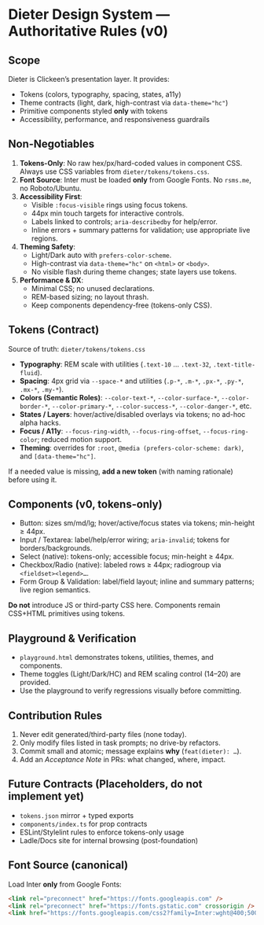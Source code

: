 # Dieter Design System — Authoritative Rules (v0)

## Scope
Dieter is Clickeen’s presentation layer. It provides:
- Tokens (colors, typography, spacing, states, a11y)
- Theme contracts (light, dark, high-contrast via `data-theme="hc"`)
- Primitive components styled **only** with tokens
- Accessibility, performance, and responsiveness guardrails

## Non-Negotiables
1) **Tokens-Only**: No raw hex/px/hard-coded values in component CSS. Always use CSS variables from `dieter/tokens/tokens.css`.
2) **Font Source**: Inter must be loaded **only** from Google Fonts. No `rsms.me`, no Roboto/Ubuntu.
3) **Accessibility First**:
   - Visible `:focus-visible` rings using focus tokens.
   - 44px min touch targets for interactive controls.
   - Labels linked to controls; `aria-describedby` for help/error.
   - Inline errors + summary patterns for validation; use appropriate live regions.
4) **Theming Safety**:
   - Light/Dark auto with `prefers-color-scheme`.
   - High-contrast via `data-theme="hc"` on `<html>` or `<body>`.
   - No visible flash during theme changes; state layers use tokens.
5) **Performance & DX**:
   - Minimal CSS; no unused declarations.
   - REM-based sizing; no layout thrash.
   - Keep components dependency-free (tokens-only CSS).

## Tokens (Contract)
Source of truth: `dieter/tokens/tokens.css`

- **Typography**: REM scale with utilities (`.text-10` … `.text-32`, `.text-title-fluid`).
- **Spacing**: 4px grid via `--space-*` and utilities (`.p-*`, `.m-*`, `.px-*`, `.py-*`, `.mx-*`, `.my-*`).
- **Colors (Semantic Roles)**: `--color-text-*`, `--color-surface-*`, `--color-border-*`, `--color-primary-*`, `--color-success-*`, `--color-danger-*`, etc.
- **States / Layers**: hover/active/disabled overlays via tokens; no ad-hoc alpha hacks.
- **Focus / A11y**: `--focus-ring-width`, `--focus-ring-offset`, `--focus-ring-color`; reduced motion support.
- **Theming**: overrides for `:root`, `@media (prefers-color-scheme: dark)`, and `[data-theme="hc"]`.

If a needed value is missing, **add a new token** (with naming rationale) before using it.

## Components (v0, tokens-only)
- Button: sizes sm/md/lg; hover/active/focus states via tokens; min-height ≥ 44px.
- Input / Textarea: label/help/error wiring; `aria-invalid`; tokens for borders/backgrounds.
- Select (native): tokens-only; accessible focus; min-height ≥ 44px.
- Checkbox/Radio (native): labeled rows ≥ 44px; radiogroup via `<fieldset><legend>…`.
- Form Group & Validation: label/field layout; inline and summary patterns; live region semantics.

**Do not** introduce JS or third-party CSS here. Components remain CSS+HTML primitives using tokens.

## Playground & Verification
- `playground.html` demonstrates tokens, utilities, themes, and components.
- Theme toggles (Light/Dark/HC) and REM scaling control (14–20) are provided.
- Use the playground to verify regressions visually before committing.

## Contribution Rules
1) Never edit generated/third-party files (none today).
2) Only modify files listed in task prompts; no drive-by refactors.
3) Commit small and atomic; message explains **why** (`feat(dieter): …`).
4) Add an *Acceptance Note* in PRs: what changed, where, impact.

## Future Contracts (Placeholders, do not implement yet)
- `tokens.json` mirror + typed exports
- `components/index.ts` for prop contracts
- ESLint/Stylelint rules to enforce tokens-only usage
- Ladle/Docs site for internal browsing (post-foundation)

## Font Source (canonical)
Load Inter **only** from Google Fonts:
```html
<link rel="preconnect" href="https://fonts.googleapis.com" />
<link rel="preconnect" href="https://fonts.gstatic.com" crossorigin />
<link href="https://fonts.googleapis.com/css2?family=Inter:wght@400;500;600;700&display=swap" rel="stylesheet" />

